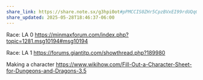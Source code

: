 ```yaml
---
share_link: https://share.note.sx/g3hpi0ot#pPMCCIS0ZHr5CpzBVxEI99rdUQqOSs/jAs3ZYbJpE88
share_updated: 2025-05-28T18:46:37-06:00
---
```

Race: LA 0
https://minmaxforum.com/index.php?topic=1281.msg10194#msg10194

Race: LA 1
https://forums.giantitp.com/showthread.php?189980


Making a character
https://www.wikihow.com/Fill-Out-a-Character-Sheet-for-Dungeons-and-Dragons-3.5

